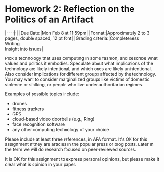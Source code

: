 # Homework 2: Reflection on the Politics of an Artifact

|---:|:|
|Due Date:|Mon Feb 8 at 11:59pm|
|Format:|Approximately 2 to 3 pages, double spaced, 12 pt font|
|Grading criteria:|Completeness<br>Writing<br>Insight into issues|

Pick a technology that uses computing in some fashion, and describe what values and politics it embodies. Speculate about what implications of the technology are likely intentional, and which ones are likely unintentional. Also consider implications for different groups affected by the technology. You may want to consider marginalized groups like victims of domestic violence or stalking, or people who live under authoritarian regimes.

Examples of possible topics include:
- drones
- fitness trackers
- GPS
- cloud-based video doorbells (e.g., Ring)
- face recognition software
- any other computing technology of your choice

Please include at least three references, in APA format. It's OK for this assignment if they are articles in the popular press or blog posts. Later in the term we will do research focused on peer-reviewed sources.

It is OK for this assignment to express personal opinions, but please make it clear what is opinion in your paper.